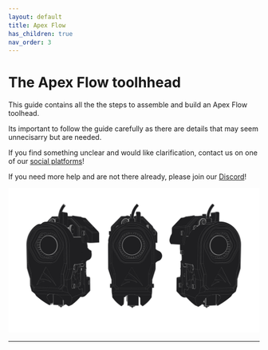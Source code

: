 ```yaml
---
layout: default
title: Apex Flow
has_children: true
nav_order: 3
---
```


# The Apex Flow toolhhead

This guide contains all the the steps to assemble and build an Apex Flow toolhead.

Its important to follow the guide carefully as there are details that may seem unnecisarry but are needed. 

If you find something unclear and would like clarification, contact us on one of our [social platforms](https://apexinvent.github.io/ApexInvent-Documentation/social.html)!

If you need more help and are not there already, please join our [Discord](https://discord.gg/vhEEsyMe3b)!

![](./assets/apexflow.png)

---

